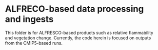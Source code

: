 # ALFRECO-based data processing and ingests

This folder is for ALFRESCO-based products such as relative flammability and vegetation change. Currently, the code herein is focused on outputs from the CMIP5-based runs. 
